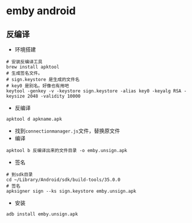 # emby android
## 反编译
- 环境搭建
 ```shell
# 安装反编译工具
brew install apktool
# 生成签名文件。
# sign.keystore 是生成的文件名
# key0 是别名。好像也有用吧
keytool -genkey -v -keystore sign.keystore -alias key0 -keyalg RSA -keysize 2048 -validity 10000
```
- 反编译
```shell
apktool d apkname.apk
```
- 找到`connectionmanager.js`文件，替换原文件
- 编译
```shell
apktool b 反编译出来的文件目录 -o emby.unsign.apk
```
- 签名
```shell
# 到sdk目录
cd ~/Library/Android/sdk/build-tools/35.0.0
# 签名
apksigner sign --ks sign.keystore emby.unsign.apk
```
- 安装
```shell
adb install emby.unsign.apk
```